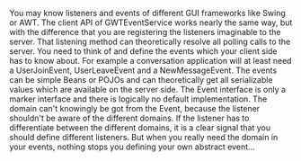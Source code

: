 You may know listeners and events of different GUI frameworks like Swing or AWT. The client API of GWTEventService works nearly the same way, but with the difference that you are registering the listeners imaginable to the server. That listening method can theoretically resolve all polling calls to the server. You need to think of and define the events which your client side has to know about. For example a conversation application will at least need a UserJoinEvent, UserLeaveEvent and a NewMessageEvent. The events can be simple Beans or POJOs and can theoretically get all serializable values which are available on the server side. The Event interface is only a marker interface and there is logically no default implementation. The domain can't knowingly be got from the Event, because the listener shouldn't be aware of the different domains. If the listener has to differentiate between the different domains, it is a clear signal that you should define different listeners. But when you really need the domain in your events, nothing stops you defining your own abstract event...